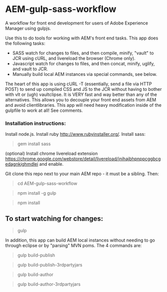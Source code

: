 AEM-gulp-sass-workflow
======================

A workflow for front end development for users of Adobe Experience Manager using gulpjs.

Use this to do tools for working with AEM's front end tasks.  This app does the following tasks:

- SASS watch for changes to files, and then compile, minify, "vault" to JCR using cURL, and livereload the browser (Chrome only).
- Javascript watch for changes to files, and then concat, minify, uglify, and vault to JCR.
- Manually build local AEM instances via special commands, see below.

The heart of this app is using cURL -T (essentially, send a file via HTTP POST) to send up compiled CSS and JS to the JCR without having to bother with vlt or (ugh) vaultclipse.  It is VERY fast and way better than any of the alternatives.  This allows you to decouple your front end assets from AEM and avoid clientlibraries.  This app will need heavy modification inside of the gulpfile to work at all!  See comments.

### Installation instructions: ###

Install node.js.  Install ruby http://www.rubyinstaller.org/.  Install sass:

> gem install sass

(optional) Install chrome livereload extension https://chrome.google.com/webstore/detail/livereload/jnihajbhpnppcggbcgedagnkighmdlei and enable.

Git clone this repo next to your main AEM repo - it must be a sibling. Then:

> cd AEM-gulp-sass-workflow

> npm install -g gulp

> npm install


## To start watching for changes: ##

> gulp

In addition, this app can build AEM local instances without needing to go through eclipse or by "parsing" MVN poms.  The 4 commands are:

> gulp build-publish

> gulp build-publish-3rdpartyjars

> gulp build-author

> gulp build-author-3rdpartyjars
